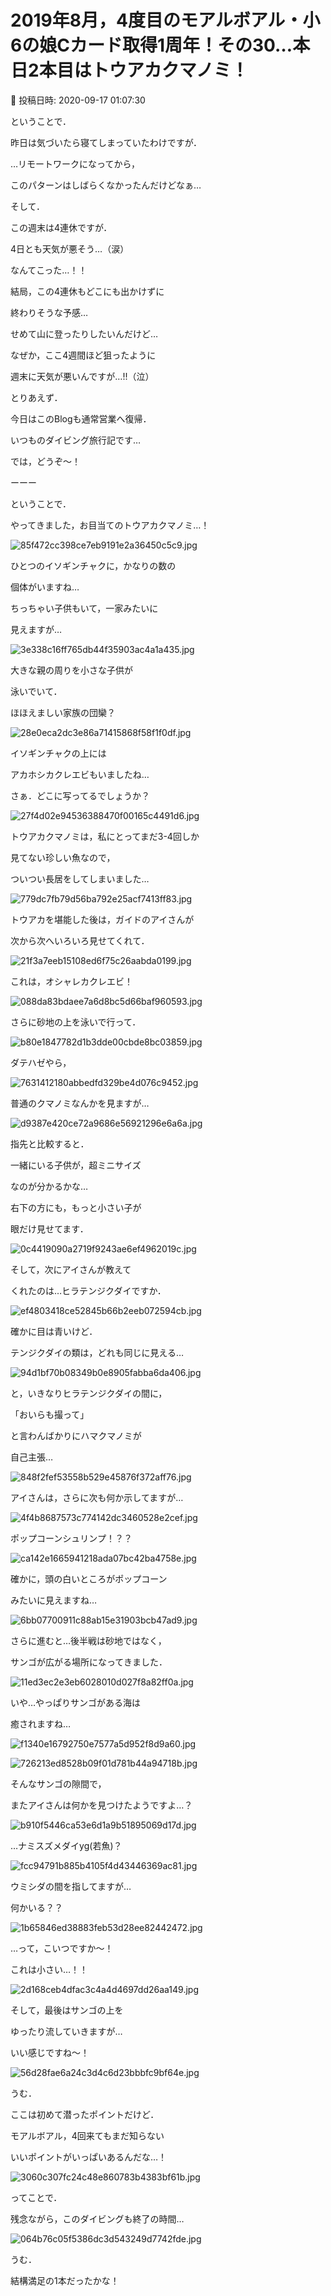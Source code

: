 # 2019年8月，4度目のモアルボアル・小6の娘Cカード取得1周年！その30…本日2本目はトウアカクマノミ！

📅 投稿日時: 2020-09-17 01:07:30

ということで．


昨日は気づいたら寝てしまっていたわけですが．


…リモートワークになってから，


このパターンはしばらくなかったんだけどなぁ…





そして．


この週末は4連休ですが．


4日とも天気が悪そう…（涙）


なんてこった…！！


結局，この4連休もどこにも出かけずに


終わりそうな予感…


せめて山に登ったりしたいんだけど…


なぜか，ここ4週間ほど狙ったように


週末に天気が悪いんですが…!!（泣）





とりあえず．


今日はこのBlogも通常営業へ復帰．


いつものダイビング旅行記です…


では，どうぞ～！


ーーー





ということで．


やってきました，お目当てのトウアカクマノミ…！




![85f472cc398ce7eb9191e2a36450c5c9.jpg](images/85f472cc398ce7eb9191e2a36450c5c9.jpg)




ひとつのイソギンチャクに，かなりの数の


個体がいますね…





ちっちゃい子供もいて，一家みたいに


見えますが…




![3e338c16ff765db44f35903ac4a1a435.jpg](images/3e338c16ff765db44f35903ac4a1a435.jpg)




大きな親の周りを小さな子供が


泳いでいて．


ほほえましい家族の団欒？




![28e0eca2dc3e86a71415868f58f1f0df.jpg](images/28e0eca2dc3e86a71415868f58f1f0df.jpg)




イソギンチャクの上には


アカホシカクレエビもいましたね…


さぁ．どこに写ってるでしょうか？




![27f4d02e94536388470f00165c4491d6.jpg](images/27f4d02e94536388470f00165c4491d6.jpg)







トウアカクマノミは，私にとってまだ3-4回しか


見てない珍しい魚なので，


ついつい長居をしてしまいました…




![779dc7fb79d56ba792e25acf7413ff83.jpg](images/779dc7fb79d56ba792e25acf7413ff83.jpg)







トウアカを堪能した後は，ガイドのアイさんが


次から次へいろいろ見せてくれて．




![21f3a7eeb15108ed6f75c26aabda0199.jpg](images/21f3a7eeb15108ed6f75c26aabda0199.jpg)




これは，オシャレカクレエビ！




![088da83bdaee7a6d8bc5d66baf960593.jpg](images/088da83bdaee7a6d8bc5d66baf960593.jpg)







さらに砂地の上を泳いで行って．




![b80e1847782d1b3dde00cbde8bc03859.jpg](images/b80e1847782d1b3dde00cbde8bc03859.jpg)




ダテハゼやら，




![7631412180abbedfd329be4d076c9452.jpg](images/7631412180abbedfd329be4d076c9452.jpg)




普通のクマノミなんかを見ますが…




![d9387e420ce72a9686e56921296e6a6a.jpg](images/d9387e420ce72a9686e56921296e6a6a.jpg)




指先と比較すると．


一緒にいる子供が，超ミニサイズ


なのが分かるかな…


右下の方にも，もっと小さい子が


眼だけ見せてます．




![0c4419090a2719f9243ae6ef4962019c.jpg](images/0c4419090a2719f9243ae6ef4962019c.jpg)







そして，次にアイさんが教えて


くれたのは…ヒラテンジクダイですか．




![ef4803418ce52845b66b2eeb072594cb.jpg](images/ef4803418ce52845b66b2eeb072594cb.jpg)




確かに目は青いけど．


テンジクダイの類は，どれも同じに見える…




![94d1bf70b08349b0e8905fabba6da406.jpg](images/94d1bf70b08349b0e8905fabba6da406.jpg)




と，いきなりヒラテンジクダイの間に，


「おいらも撮って」


と言わんばかりにハマクマノミが


自己主張…




![848f2fef53558b529e45876f372aff76.jpg](images/848f2fef53558b529e45876f372aff76.jpg)







アイさんは，さらに次も何か示してますが…




![4f4b8687573c774142dc3460528e2cef.jpg](images/4f4b8687573c774142dc3460528e2cef.jpg)




ポップコーンシュリンプ！？？




![ca142e1665941218ada07bc42ba4758e.jpg](images/ca142e1665941218ada07bc42ba4758e.jpg)




確かに，頭の白いところがポップコーン


みたいに見えますね…




![6bb07700911c88ab15e31903bcb47ad9.jpg](images/6bb07700911c88ab15e31903bcb47ad9.jpg)







さらに進むと…後半戦は砂地ではなく，


サンゴが広がる場所になってきました．




![11ed3ec2e3eb6028010d027f8a82ff0a.jpg](images/11ed3ec2e3eb6028010d027f8a82ff0a.jpg)




いや…やっぱりサンゴがある海は


癒されますね…




![f1340e16792750e7577a5d952f8d9a60.jpg](images/f1340e16792750e7577a5d952f8d9a60.jpg)









![726213ed8528b09f01d781b44a94718b.jpg](images/726213ed8528b09f01d781b44a94718b.jpg)







そんなサンゴの隙間で，


またアイさんは何かを見つけたようですよ…？




![b910f5446ca53e6d1a9b51895069d17d.jpg](images/b910f5446ca53e6d1a9b51895069d17d.jpg)




…ナミスズメダイyg(若魚)？




![fcc94791b885b4105f4d43446369ac81.jpg](images/fcc94791b885b4105f4d43446369ac81.jpg)




ウミシダの間を指してますが…


何かいる？？




![1b65846ed38883feb53d28ee82442472.jpg](images/1b65846ed38883feb53d28ee82442472.jpg)




…って，こいつですか～！


これは小さい…！！




![2d168ceb4dfac3c4a4d4697dd26aa149.jpg](images/2d168ceb4dfac3c4a4d4697dd26aa149.jpg)







そして，最後はサンゴの上を


ゆったり流していきますが…


いい感じですね～！




![56d28fae6a24c3d4c6d23bbbfc9bf64e.jpg](images/56d28fae6a24c3d4c6d23bbbfc9bf64e.jpg)




うむ．


ここは初めて潜ったポイントだけど．


モアルボアル，4回来てもまだ知らない


いいポイントがいっぱいあるんだな…！




![3060c307fc24c48e860783b4383bf61b.jpg](images/3060c307fc24c48e860783b4383bf61b.jpg)







ってことで．


残念ながら，このダイビングも終了の時間…




![064b76c05f5386dc3d543249d7742fde.jpg](images/064b76c05f5386dc3d543249d7742fde.jpg)




うむ．


結構満足の1本だったかな！

